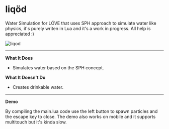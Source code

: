 # liqöd
Water Simulation for LÖVE that uses SPH approach to simulate water like physics, it's purely writen in Lua and it's a work in progress.
All help is appreciated :)

![](http://www.mediafire.com/convkey/b7ee/1r5fu6iuuiow083zg.jpg "liqod")
***

**What It Does**
* Simulates water based on the SPH concept.    

**What It Doesn't Do**
* Creates drinkable water. 

***

**Demo**

By compiling the main.lua code use the left button to spawn particles and the escape key to close. 
The demo also works on mobile and it supports multitouch but it's kinda slow.

